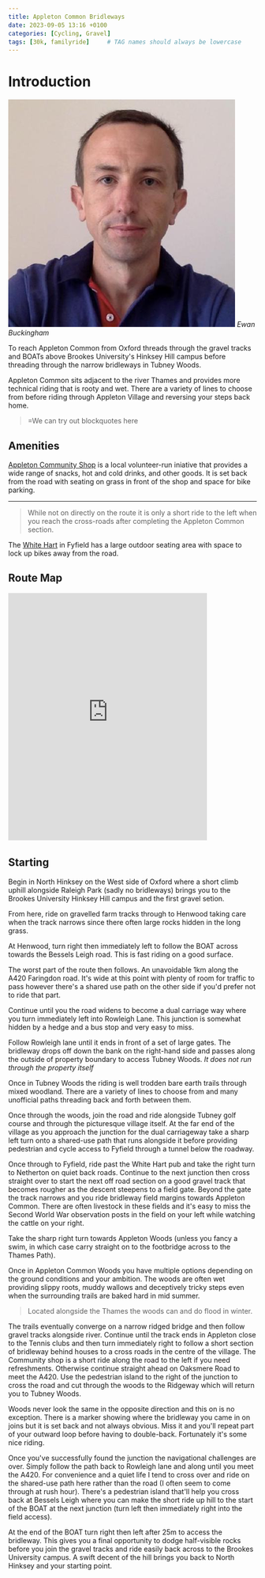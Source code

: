 ```yaml
---
title: Appleton Common Bridleways
date: 2023-09-05 13:16 +0100
categories: [Cycling, Gravel]
tags: [30k, familyride]     # TAG names should always be lowercase
---
```

# Introduction

![Biography screenshot](/assets/bio.jpeg)
_Ewan Buckingham_

To reach Appleton Common from Oxford threads through the gravel tracks and BOATs above Brookes University's Hinksey Hill campus before threading through the narrow bridleways in Tubney Woods. 

Appleton Common sits adjacent to the river Thames and provides more technical riding that is rooty and wet. There are a variety of lines to choose from before riding through Appleton Village and reversing your steps back home. 

> =We can try out blockquotes here

## Amenities

[Appleton Community Shop]("https://www.appleton-eaton-pc.gov.uk/amenities/appleton-community-shop/") is a local volunteer-run iniative that provides a wide range of snacks, hot and cold drinks, and other goods. It is set back from the road with seating on grass in front of the shop and space for bike parking.
****
> While not on directly on the route it is only a short ride to the left when you reach the cross-roads after completing the Appleton Common section.

The [White Hart]("https://www.whitehart-fyfield.com") in Fyfield has a large outdoor seating area with space to lock up bikes away 
from the road.

## Route Map

<iframe src="https://ridewithgps.com/embeds?type=route&id=44332585&metricUnits=true&sampleGraph=true" style="width: 1px; width: 80%; height: 500px; border: none;" scrolling="no"></iframe>

## Starting

Begin in North Hinksey on the West side of Oxford where a short climb uphill alongside Raleigh Park (sadly no bridleways) brings you to the Brookes University Hinksey Hill campus and the first gravel setion. 

From here, ride on gravelled farm tracks through to Henwood taking care when the track narrows since there often large rocks hidden in the long grass.

At Henwood, turn right then immediately left to follow the BOAT across towards the Bessels Leigh road. This is fast riding on a good surface. 

The worst part of the route then follows. An unavoidable 1km along the A420 Faringdon road. It's wide at this point with plenty of room for traffic to pass however there's a shared use path on the other side if you'd prefer not to ride that part. 

Continue until you the road widens to become a dual carriage way where you turn immediately left into Rowleigh Lane. This junction is somewhat hidden by a hedge and a bus stop and very easy to miss.

Follow Rowleigh lane until it ends in front of a set of large gates. The bridleway drops off down the bank on the right-hand side and passes along the outside of property boundary to access Tubney Woods. *It does not run through the property itself*

Once in Tubney Woods the riding is well trodden bare earth trails through mixed woodland. There are a variety of lines to choose from and many unofficial paths threading back and forth between them.

Once through the woods, join the road and ride alongside Tubney golf course and through the picturesque village itself. At the far end of the village as you approach the junction for the dual carriageway take a sharp left turn onto a shared-use path that runs alongside it before providing pedestrian and cycle access to Fyfield through a tunnel below the roadway. 

Once through to Fyfield, ride past the White Hart pub and take the right turn to Netherton on quiet back roads. Continue to the next junction then cross straight over to start the next off road section on a good gravel track that becomes rougher as the descent steepens to a field gate. Beyond the gate the track narrows and you ride bridleway field margins towards Appleton Common. There are often livestock in these fields and it's easy to miss the Second World War observation posts in the field on your left while watching the cattle on your right.

Take the sharp right turn towards Appleton Woods (unless you fancy a swim, in which case carry straight on to the footbridge across to the Thames Path).

Once in Appleton Common Woods you have multiple options depending on the ground conditions and your ambition. The woods are often wet providing slippy roots, muddy wallows and deceptively tricky steps even when the surrounding trails are baked hard in mid summer. 

> Located alongside the Thames the woods can and do flood in winter.

The trails eventually converge on a narrow ridged bridge and then follow gravel tracks alongside river. Continue until the track ends in Appleton close to the Tennis clubs and then turn immediately right to follow a short section of bridleway behind houses to a cross roads in the centre of the village. The Community shop is a short ride along the road to the left if you need refreshments. Otherwise continue straight ahead on Oaksmere Road to meet the A420. Use the pedestrian island to the right of the junction to cross the road and cut through the woods to the Ridgeway which will return you to Tubney Woods. 

Woods never look the same in the opposite direction and this on is no exception. There is a marker showing where the bridleway you came in on joins but it is set back and not always obvious. Miss it and you'll repeat part of your outward loop before having to double-back. Fortunately it's some nice riding. 

Once you've successfully found the junction the navigational challenges are over. Simply follow the path back to Rowleigh lane and along until you meet the A420. For convenience and a quiet life I tend to cross over and ride on the shared-use path here rather than the road (I often seem to come through at rush hour). There's a pedestrian island that'll help you cross back at Bessels Leigh where you can make the short ride up hill to the start of the BOAT at the next junction (turn left then immediately right into the field access). 

At the end of the BOAT turn right then left after 25m to access the bridleway. This gives you a final opportunity to dodge half-visible rocks before you join the gravel tracks and ride easily back across to the Brookes University campus. A swift decent of the hill brings you back to North Hinksey and your starting point. 
